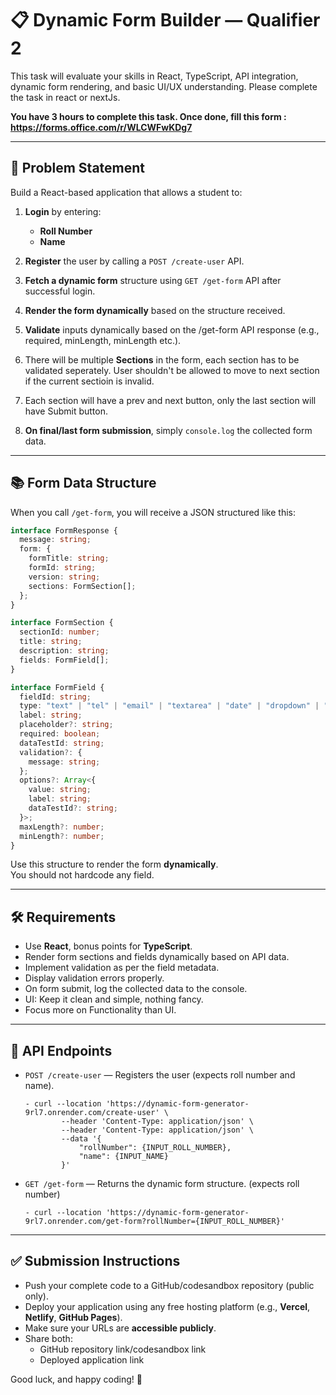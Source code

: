 # 📋 Dynamic Form Builder — Qualifier 2

This task will evaluate your skills in React, TypeScript, API integration, dynamic form rendering, and basic UI/UX understanding. Please complete the task in react or nextJs.



**You have 3 hours to complete this task. Once done, fill this form : https://forms.office.com/r/WLCWFwKDg7**

---

## 🚀 Problem Statement

Build a React-based application that allows a student to:

1. **Login** by entering:
   - **Roll Number**
   - **Name**

2. **Register** the user by calling a `POST /create-user` API.

3. **Fetch a dynamic form** structure using `GET /get-form` API after successful login.

4. **Render the form dynamically** based on the structure received.

5. **Validate** inputs dynamically based on the /get-form API response (e.g., required, minLength, minLength etc.).

6. There will be multiple **Sections** in the form, each section has to be validated seperately. User shouldn't be allowed to move to next section if the current sectioin is invalid. 

8. Each section will have a prev and next button, only the last section will have Submit button.

7. **On final/last form submission**, simply `console.log` the collected form data.

---

## 📚 Form Data Structure

When you call `/get-form`, you will receive a JSON structured like this:

```ts
interface FormResponse {
  message: string;
  form: {
    formTitle: string;
    formId: string;
    version: string;
    sections: FormSection[];
  };
}

interface FormSection {
  sectionId: number;
  title: string;
  description: string;
  fields: FormField[];
}

interface FormField {
  fieldId: string;
  type: "text" | "tel" | "email" | "textarea" | "date" | "dropdown" | "radio" | "checkbox";
  label: string;
  placeholder?: string;
  required: boolean;
  dataTestId: string;
  validation?: {
    message: string;
  };
  options?: Array<{
    value: string;
    label: string;
    dataTestId?: string;
  }>;
  maxLength?: number;
  minLength?: number;
}
```

Use this structure to render the form **dynamically**.  
You should not hardcode any field.

---

## 🛠 Requirements

- Use **React**, bonus points for **TypeScript**.
- Render form sections and fields dynamically based on API data.
- Implement validation as per the field metadata.
- Display validation errors properly.
- On form submit, log the collected data to the console.
- UI: Keep it clean and simple, nothing fancy. 
- Focus more on Functionality than UI.

---

## 📡 API Endpoints

- `POST /create-user` — Registers the user (expects roll number and name).
    ```
   - curl --location 'https://dynamic-form-generator-9rl7.onrender.com/create-user' \
            --header 'Content-Type: application/json' \
            --header 'Content-Type: application/json' \
            --data '{
                "rollNumber": {INPUT_ROLL_NUMBER},
                "name": {INPUT_NAME}
            }'
    ```
- `GET /get-form` — Returns the dynamic form structure. (expects roll number)
    ```
   - curl --location 'https://dynamic-form-generator-9rl7.onrender.com/get-form?rollNumber={INPUT_ROLL_NUMBER}'
   ```


---

## ✅ Submission Instructions

- Push your complete code to a GitHub/codesandbox repository (public only).
- Deploy your application using any free hosting platform (e.g., **Vercel**, **Netlify**, **GitHub Pages**).
- Make sure your URLs are **accessible publicly**.
- Share both:
  - GitHub repository link/codesandbox link
  - Deployed application link

Good luck, and happy coding! 🚀